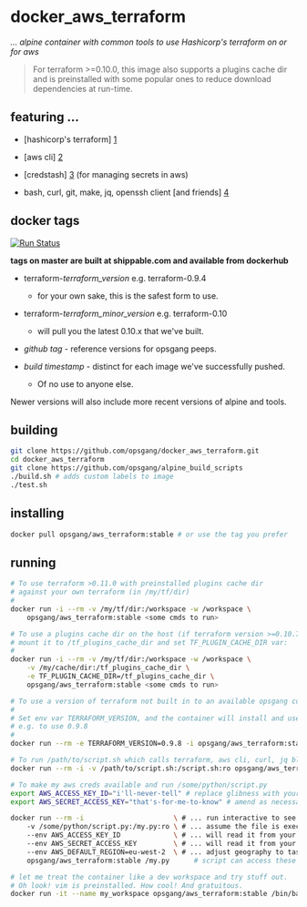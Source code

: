 [1]: https://www.terraform.io/ "Hashicorp terraform"
[2]: http://docs.aws.amazon.com/cli/latest/reference "use aws apis from cmd line"
[3]: https://github.com/fugue/credstash "credstash - store and retrieve secrets in aws"
[4]: https://github.com/opsgang/alpine_build_scripts/blob/master/install_essentials.sh "common GNU tools useful for automation"
# docker\_aws\_terraform

_... alpine container with common tools to use Hashicorp's terraform on or for aws_

> For terraform >=0.10.0, this image also supports a plugins cache dir
> and is preinstalled with some popular ones to reduce download dependencies
> at run-time.

## featuring ...

* [hashicorp's terraform] [1]

* [aws cli] [2]

* [credstash] [3] (for managing secrets in aws)

* bash, curl, git, make, jq, openssh client [and friends] [4]

## docker tags

[![Run Status](https://api.shippable.com/projects/589913a86ee43c0f00b47cb6/badge?branch=master)](https://app.shippable.com/projects/589913a86ee43c0f00b47cb6)

**tags on master are built at shippable.com and available from dockerhub**

* terraform-_terraform\_version_ e.g. terraform-0.9.4
    - for your own sake, this is the safest form to use.

* terraform-_terraform\_minor\_version_ e.g. terraform-0.10
    - will pull you the latest 0.10.x that we've built.

* _github tag_ - reference versions for opsgang peeps.

* _build timestamp_ - distinct for each image we've successfully pushed.
    - Of no use to anyone else.

Newer versions will also include more recent versions of alpine and tools.

## building

```bash
git clone https://github.com/opsgang/docker_aws_terraform.git
cd docker_aws_terraform
git clone https://github.com/opsgang/alpine_build_scripts
./build.sh # adds custom labels to image
./test.sh
```

## installing

```bash
docker pull opsgang/aws_terraform:stable # or use the tag you prefer
```

## running

```bash
# To use terraform >0.11.0 with preinstalled plugins cache dir
# against your own terraform (in /my/tf/dir)
#
docker run -i --rm -v /my/tf/dir:/workspace -w /workspace \
    opsgang/aws_terraform:stable <some cmds to run>

# To use a plugins cache dir on the host (if terraform version >=0.10.7)
# mount it to /tf_plugins_cache_dir and set TF_PLUGIN_CACHE_DIR var:
#
docker run -i --rm -v /my/tf/dir:/workspace -w /workspace \
    -v /my/cache/dir:/tf_plugins_cache_dir \
    -e TF_PLUGIN_CACHE_DIR=/tf_plugins_cache_dir \
    opsgang/aws_terraform:stable <some cmds to run>
```

```bash
# To use a version of terraform not built in to an available opsgang container:
#
# Set env var TERRAFORM_VERSION, and the container will install and use this version.
# e.g. to use 0.9.8
#
docker run --rm -e TERRAFORM_VERSION=0.9.8 -i opsgang/aws_terraform:stable <some cmds to run>
```

```bash
# To run /path/to/script.sh which calls terraform, aws cli, curl, jq blah ...
docker run --rm -i -v /path/to/script.sh:/script.sh:ro opsgang/aws_terraform:stable /script.sh
```

```bash
# To make my aws creds available and run /some/python/script.py
export AWS_ACCESS_KEY_ID="i'll-never-tell" # replace glibness with your access key
export AWS_SECRET_ACCESS_KEY="that's-for-me-to-know" # amend as necessary

docker run --rm -i                      \ # ... run interactive to see stdout / stderr
    -v /some/python/script.py:/my.py:ro \ # ... assume the file is executable
    --env AWS_ACCESS_KEY_ID             \ # ... will read it from your env
    --env AWS_SECRET_ACCESS_KEY         \ # ... will read it from your env
    --env AWS_DEFAULT_REGION=eu-west-2  \ # ... adjust geography to taste
    opsgang/aws_terraform:stable /my.py      # script can access these env vars
```

```bash
# let me treat the container like a dev workspace and try stuff out.
# Oh look! vim is preinstalled. How cool! And gratuitous.
docker run -it --name my_workspace opsgang/aws_terraform:stable /bin/bash
```

